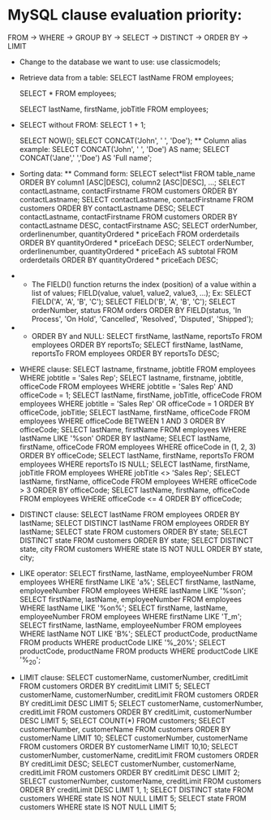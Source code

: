 # MySQL clause evaluation priority:

FROM -> WHERE -> GROUP BY -> SELECT -> DISTINCT -> ORDER BY -> LIMIT

- Change to the database we want to use:
  use classicmodels;

- Retrieve data from a table:
  SELECT lastName FROM employees;

  SELECT \* FROM employees;

  SELECT
  lastName,
  firstName,
  jobTitle
  FROM employees;

- SELECT without FROM:
  SELECT 1 + 1;

  SELECT NOW();
  SELECT CONCAT('John', ' ', 'Doe');
  \*\* Column alias example:
  SELECT CONCAT('John', ' ', 'Doe') AS name;
  SELECT CONCAT('Jane',' ','Doe') AS 'Full name';

- Sorting data:
  \*\* Command form: SELECT select*list FROM table_name ORDER BY column1 [ASC|DESC], column2 [ASC|DESC], ...;
  SELECT contactLastname, contactFirstname FROM customers ORDER BY contactLastname;
  SELECT contactLastname, contactFirstname FROM customers ORDER BY contactLastname DESC;
  SELECT contactLastname, contactFirstname FROM customers ORDER BY contactLastname DESC, contactFirstname ASC;
  SELECT orderNumber, orderlinenumber, quantityOrdered * priceEach FROM orderdetails ORDER BY quantityOrdered \* priceEach DESC;
  SELECT orderNumber, orderlinenumber, quantityOrdered \* priceEach AS subtotal FROM orderdetails ORDER BY quantityOrdered \* priceEach DESC;

* - The FIELD() function returns the index (position) of a value within a list of values; FIELD(value, value1, value2, value3, ...); Ex:
    SELECT FIELD('A', 'A', 'B', 'C');
    SELECT FIELD('B', 'A', 'B', 'C');
    SELECT orderNumber, status FROM orders ORDER BY FIELD(status, 'In Process', 'On Hold', 'Cancelled', 'Resolved', 'Disputed', 'Shipped');

* - ORDER BY and NULL:
    SELECT firstName, lastName, reportsTo FROM employees ORDER BY reportsTo;
    SELECT firstName, lastName, reportsTo FROM employees ORDER BY reportsTo DESC;

- WHERE clause:
  SELECT lastname, firstname, jobtitle FROM employees WHERE jobtitle = 'Sales Rep';
  SELECT lastname, firstname, jobtitle, officeCode FROM employees WHERE jobtitle = 'Sales Rep' AND officeCode = 1;
  SELECT lastName, firstName, jobTitle, officeCode FROM employees WHERE jobtitle = 'Sales Rep' OR officeCode = 1 ORDER BY officeCode, jobTitle;
  SELECT lastName, firstName, officeCode FROM employees WHERE officeCode BETWEEN 1 AND 3 ORDER BY officeCode;
  SELECT lastName, firstName FROM employees WHERE lastName LIKE '%son' ORDER BY lastName;
  SELECT lastName, firstName, officeCode FROM employees WHERE officeCode in (1, 2, 3) ORDER BY officeCode;
  SELECT lastName, firstName, reportsTo FROM employees WHERE reportsTo IS NULL;
  SELECT lastName, firstName, jobTitle FROM employees WHERE jobTitle <> 'Sales Rep';
  SELECT lastName, firstName, officeCode FROM employees WHERE officeCode > 3 ORDER BY officeCode;
  SELECT lastName, firstName, officeCode FROM employees WHERE officeCode <= 4 ORDER BY officeCode;

- DISTINCT clause:
  SELECT lastName FROM employees ORDER BY lastName;
  SELECT DISTINCT lastName FROM employees ORDER BY lastName;
  SELECT state FROM customers ORDER BY state;
  SELECT DISTINCT state FROM customers ORDER BY state;
  SELECT DISTINCT state, city FROM customers WHERE state IS NOT NULL ORDER BY state, city;

- LIKE operator:
  SELECT firstName, lastName, employeeNumber FROM employees WHERE firstName LIKE 'a%';
  SELECT firstName, lastName, employeeNumber FROM employees WHERE lastName LIKE '%son';
  SELECT firstName, lastName, employeeNumber FROM employees WHERE lastName LIKE '%on%';
  SELECT firstName, lastName, employeeNumber FROM employees WHERE firstName LIKE 'T_m';
  SELECT firstName, lastName, employeeNumber FROM employees WHERE lastName NOT LIKE 'B%';
  SELECT productCode, productName FROM products WHERE productCode LIKE '%\_20%';
  SELECT productCode, productName FROM products WHERE productCode LIKE '%$_20%' ESCAPE '$';

- LIMIT clause:
  SELECT customerName, customerNumber, creditLimit FROM customers ORDER BY creditLimit LIMIT 5;
  SELECT customerName, customerNumber, creditLimit FROM customers ORDER BY creditLimit DESC LIMIT 5;
  SELECT customerName, customerNumber, creditLimit FROM customers ORDER BY creditLimit, customerNumber DESC LIMIT 5;
  SELECT COUNT(\*) FROM customers;
  SELECT customerNumber, customerName FROM customers ORDER BY customerName LIMIT 10;
  SELECT customerNumber, customerName FROM customers ORDER BY customerName LIMIT 10,10;
  SELECT customerNumber, customerName, creditLimit FROM customers ORDER BY creditLimit DESC;
  SELECT customerNumber, customerName, creditLimit FROM customers ORDER BY creditLimit DESC LIMIT 2;
  SELECT customerNumber, customerName, creditLimit FROM customers ORDER BY creditLimit DESC LIMIT 1, 1;
  SELECT DISTINCT state FROM customers WHERE state IS NOT NULL LIMIT 5;
  SELECT state FROM customers WHERE state IS NOT NULL LIMIT 5;
